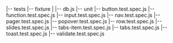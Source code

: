 |-- tests
    |-- fixture
    |   |-- db.js
    |-- unit
        |-- button.test.spec.js
        |-- function.test.spec.js
        |-- input.test.spec.js
        |-- nav.test.spec.js
        |-- pager.test.spec.js
        |-- popover.test.spec.js
        |-- row.test.spec.js
        |-- slides.test.spec.js
        |-- tabs-item.test.spec.js
        |-- tabs.test.spec.js
        |-- toast.test.spec.js
        |-- validate.test.spec.js
